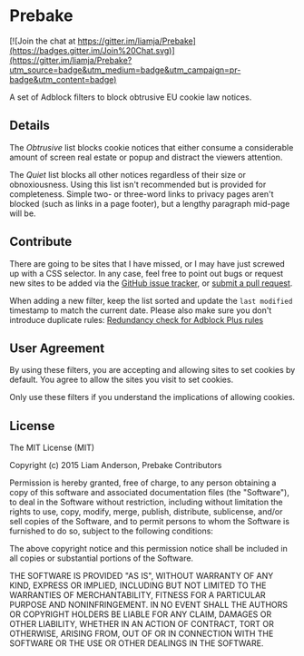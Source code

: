Prebake
=======

[![Join the chat at https://gitter.im/liamja/Prebake](https://badges.gitter.im/Join%20Chat.svg)](https://gitter.im/liamja/Prebake?utm_source=badge&utm_medium=badge&utm_campaign=pr-badge&utm_content=badge)

A set of Adblock filters to block obtrusive EU cookie law notices.

Details
-------

The _Obtrusive_ list blocks cookie notices that either consume a
considerable amount of screen real estate or popup and distract the
viewers attention.

The _Quiet_ list blocks all other notices regardless of their size
or obnoxiousness. Using this list isn't recommended but is provided
for completeness. Simple two- or three-word links to privacy pages
aren't blocked (such as links in a page footer), but a lengthy
paragraph mid-page will be.

Contribute
----------

There are going to be sites that I have missed, or I may have just
screwed up with a CSS selector. In any case, feel free to point out
bugs or request new sites to be added via the [GitHub issue tracker](https://github.com/liamja/Prebake/issues),
or [submit a pull request](https://github.com/liamja/Prebake/compare).

When adding a new filter, keep the list sorted and
update the `last modified` timestamp to match the current date.
Please also make sure you don't introduce duplicate rules: [Redundancy check for Adblock Plus rules](https://arestwo.org/famlam/redundantRuleChecker.html)

User Agreement
--------------

By using these filters, you are accepting and allowing sites to
set cookies by default. You agree to allow the sites you visit to
set cookies.

Only use these filters if you understand the implications of
allowing cookies.

License
-------

The MIT License (MIT)

Copyright (c) 2015 Liam Anderson, Prebake Contributors

Permission is hereby granted, free of charge, to any person obtaining a copy
of this software and associated documentation files (the "Software"), to deal
in the Software without restriction, including without limitation the rights
to use, copy, modify, merge, publish, distribute, sublicense, and/or sell
copies of the Software, and to permit persons to whom the Software is
furnished to do so, subject to the following conditions:

The above copyright notice and this permission notice shall be included in all
copies or substantial portions of the Software.

THE SOFTWARE IS PROVIDED "AS IS", WITHOUT WARRANTY OF ANY KIND, EXPRESS OR
IMPLIED, INCLUDING BUT NOT LIMITED TO THE WARRANTIES OF MERCHANTABILITY,
FITNESS FOR A PARTICULAR PURPOSE AND NONINFRINGEMENT. IN NO EVENT SHALL THE
AUTHORS OR COPYRIGHT HOLDERS BE LIABLE FOR ANY CLAIM, DAMAGES OR OTHER
LIABILITY, WHETHER IN AN ACTION OF CONTRACT, TORT OR OTHERWISE, ARISING FROM,
OUT OF OR IN CONNECTION WITH THE SOFTWARE OR THE USE OR OTHER DEALINGS IN THE
SOFTWARE.
